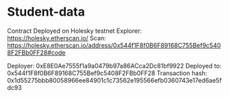 # Student-data

Contract Deployed on Holesky testnet
Explorer: https://holesky.etherscan.io/
Scan: https://holesky.etherscan.io/address/0x544f1F8f0B6F89168C755Bef9c5408F2FBb0FF28#code

Deployer: 0xE8E0Ae7555f1a9a0479b97a86ACca2Dc81bf9922
Deployed to: 0x544f1F8f0B6F89168C755Bef9c5408F2FBb0FF28
Transaction hash: 0x1d55275bbb80058966ee84901c1c73562e195566efb0360743e17ed6ae5fdc93